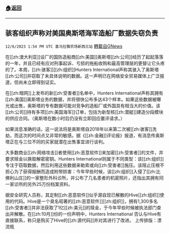 ###  [:house:返回](README.md)
---


## 骇客组织声称对美国奥斯塔海军造船厂数据失窃负责
`12/6/2023 1:54 PM UTC 喜马拉雅农场新西兰站` [轉載自GNews](https://gnews.org/articles/2078321)

在[[zh:澳大利亚]]设厂的国防造船商[[zh:美国]]奥斯塔[[zh:公司]]经历了起起落落的一年，并且已经有应对刑事起诉、亏损的拖船收购和最高管理层的更替让它头疼的了。本周，[[zh:骇客]][[zh:组织]]Hunters International声称其骇入了奥斯塔[[zh:公司]]并窃取了未具体说明的数据。这一声明已在网络安全贸易媒体上广泛报道，但尚未立即得到证实。 

在[[zh:暗网]]上发布的新[[zh:受害者]]名单中，Hunters International声称其拥有[[zh:美国]]奥斯塔业务的数据，并将很快公布多达43个样本。如果这些数据被曝光或出售，奥斯塔的专有数据可能对竞争的造船厂或外国具有相当大的价值。该[[zh:公司]]持有多项[[zh:美国海军]]订单，包括为新型核[[zh:潜艇]]建造分段模块的供应合同。（奥斯塔在数小时后仍没有立即回应置评请求。）

如果消息准确的话，这一说法将是奥斯塔自2018年以来第二次被[[zh:骇客]]洗劫，而这次的时间点又非常的敏感。据《[[zh:金融]]评论报》报道，有消息传奥斯塔正在与三位不同的买家就潜在出售事宜进行谈判。

大多数商业[[zh:网络攻击]]者使用[[zh:恶意软件]]来加密[[zh:受害者]]的文件，并要求赎金以换取解密密钥。Hunters International则属于不同类型：该[[zh:组织]]专注于窃取数据，然后利用这些数据来勒索或向[[zh:受害者]]施压。该阻止压根不担心为了获得报酬而造成附带损害：今年早些时候，该[[zh:组织]]入侵了[[zh:比佛利山庄]]的一家整形外科诊所，并公布了几名患者的机密照片，还指出其拥有同一家诊所的另外25万份档案资料。

据安全研究人员称，其定制[[zh:恶意软件]]似乎源自现已解散的Hive[[zh:组织]]使用的代码。Hive是一个臭名昭著的[[zh:恶意软件]][[zh:组织]]，拥有1,300多名[[zh:受害者]]并非法获取了1亿[[zh:美元]]的赎金，于今年早些时候被执法部门查出并解散。在[[zh:10月]]份的一份声明中，Hunters International 否认与Hive有直接联系，称只是购买了Hive的[[zh:源代码]]并对其进行了改进。
上传排版：漂流瓶

